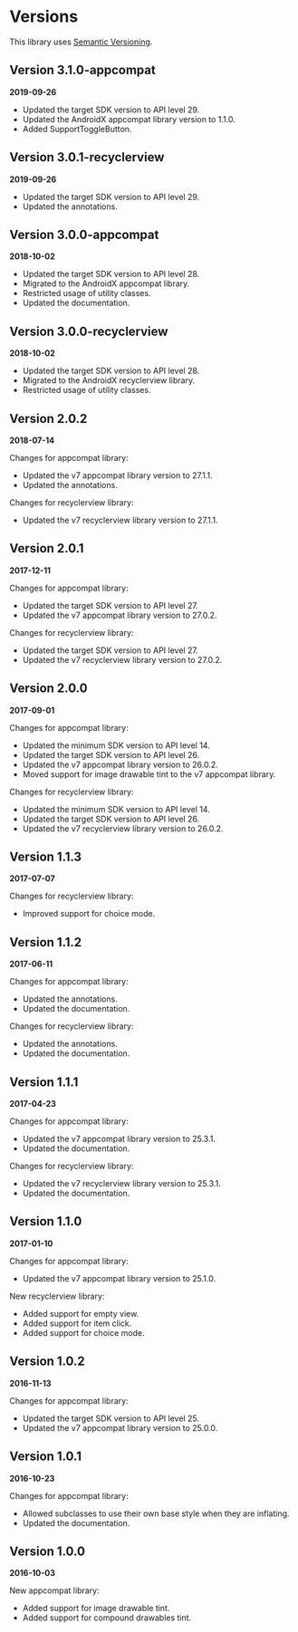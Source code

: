 Versions
========

This library uses [Semantic Versioning](http://semver.org).

Version 3.1.0-appcompat
-----------------------

**2019-09-26**

- Updated the target SDK version to API level 29.
- Updated the AndroidX appcompat library version to 1.1.0.
- Added SupportToggleButton.

Version 3.0.1-recyclerview
--------------------------

**2019-09-26**

- Updated the target SDK version to API level 29.
- Updated the annotations.

Version 3.0.0-appcompat
-----------------------

**2018-10-02**

- Updated the target SDK version to API level 28.
- Migrated to the AndroidX appcompat library.
- Restricted usage of utility classes.
- Updated the documentation.

Version 3.0.0-recyclerview
--------------------------

**2018-10-02**

- Updated the target SDK version to API level 28.
- Migrated to the AndroidX recyclerview library.
- Restricted usage of utility classes.

Version 2.0.2
-------------

**2018-07-14**

Changes for appcompat library:
- Updated the v7 appcompat library version to 27.1.1.
- Updated the annotations.

Changes for recyclerview library:
- Updated the v7 recyclerview library version to 27.1.1.

Version 2.0.1
-------------

**2017-12-11**

Changes for appcompat library:
- Updated the target SDK version to API level 27.
- Updated the v7 appcompat library version to 27.0.2.

Changes for recyclerview library:
- Updated the target SDK version to API level 27.
- Updated the v7 recyclerview library version to 27.0.2.

Version 2.0.0
-------------

**2017-09-01**

Changes for appcompat library:
- Updated the minimum SDK version to API level 14.
- Updated the target SDK version to API level 26.
- Updated the v7 appcompat library version to 26.0.2.
- Moved support for image drawable tint to the v7 appcompat library.

Changes for recyclerview library:
- Updated the minimum SDK version to API level 14.
- Updated the target SDK version to API level 26.
- Updated the v7 recyclerview library version to 26.0.2.

Version 1.1.3
-------------

**2017-07-07**

Changes for recyclerview library:
- Improved support for choice mode.

Version 1.1.2
-------------

**2017-06-11**

Changes for appcompat library:
- Updated the annotations.
- Updated the documentation.

Changes for recyclerview library:
- Updated the annotations.
- Updated the documentation.

Version 1.1.1
-------------

**2017-04-23**

Changes for appcompat library:
- Updated the v7 appcompat library version to 25.3.1.
- Updated the documentation.

Changes for recyclerview library:
- Updated the v7 recyclerview library version to 25.3.1.
- Updated the documentation.

Version 1.1.0
-------------

**2017-01-10**

Changes for appcompat library:
- Updated the v7 appcompat library version to 25.1.0.

New recyclerview library:
- Added support for empty view.
- Added support for item click.
- Added support for choice mode.

Version 1.0.2
-------------

**2016-11-13**

Changes for appcompat library:
- Updated the target SDK version to API level 25.
- Updated the v7 appcompat library version to 25.0.0.

Version 1.0.1
-------------

**2016-10-23**

Changes for appcompat library:
- Allowed subclasses to use their own base style when they are inflating.
- Updated the documentation.

Version 1.0.0
-------------

**2016-10-03**

New appcompat library:
- Added support for image drawable tint.
- Added support for compound drawables tint.
